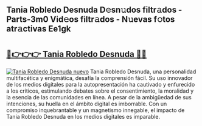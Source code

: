 ## Tania Robledo Desnuda D𝚎sn𝚞dos filtr𝚊dos - Parts-3m0 Vid𝚎os filtr𝚊dos - N𝚞evas f𝚘tos atr𝚊ctivas Ee1gk

# <h2><a href="http://mbdpuw.tromn.icu/?c=Tania+Robledo+Desnuda">🔗👉👉👉 Tania Robledo Desnuda 🔗🔗</a></h2>

[![Tania Robledo Desnuda nuevo](https://i.imgur.com/pEAQMta.gif)](http://mbdpuw.tromn.icu/?c=Tania+Robledo+Desnuda)
Tania Robledo Desnuda, una personalidad multifacética y enigmática, desafía la comprensión fácil. Su uso innovador de los medios digitales para la autopresentación ha cautivado y enfurecido a los críticos, estimulando debates sobre el consentimiento, la moralidad y la esencia de las comunidades en línea. A pesar de la ambigüedad de sus intenciones, su huella en el ámbito digital es imborrable. Con un compromiso inquebrantable y un magnetismo innegable, el impacto de Tania Robledo Desnuda en los medios digitales es imparable.
